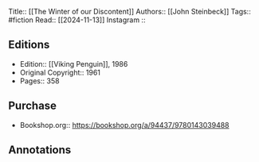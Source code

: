 Title:: [[The Winter of our Discontent]]
Authors:: [[John Steinbeck]]
Tags:: #fiction 
Read:: [[2024-11-13]]
Instagram :: 
## Editions
- Edition:: [[Viking Penguin]], 1986
- Original Copyright:: 1961
- Pages:: 358

## Purchase
* Bookshop.org:: https://bookshop.org/a/94437/9780143039488
## Annotations
